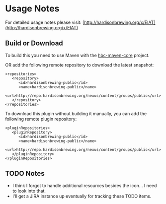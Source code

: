 Usage Notes
=====
For detailed usage notes please visit: [http://hardisonbrewing.org/x/EIAT](http://hardisonbrewing.org/x/EIAT)

Build or Download
-----------------
To build this you need to use Maven with the [hbc-maven-core](https://github.com/hardisonbrewing/hbc-maven-core) project.

OR add the following remote repository to download the latest snapshot:

	<repositories>
	   <repository>
	      <id>hardisonbrewing-public</id>
	      <name>hardisonbrewing-public</name>
	      <url>http://repo.hardisonbrewing.org/nexus/content/groups/public</url>
	   </repository>
	</repositories>

To download this plugin without building it manually, you can add the following remote plugin repository:

	<pluginRepositories>
	   <pluginRepository>
	      <id>hardisonbrewing-public</id>
	      <name>hardisonbrewing-public</name>
	      <url>http://repo.hardisonbrewing.org/nexus/content/groups/public</url>
	   </pluginRepository>
	</pluginRepositories>

TODO Notes
----------
* I think I forgot to handle additional resources besides the icon... I need to look into that.
* I'll get a JIRA instance up eventually for tracking these TODO items.